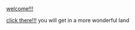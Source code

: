 [welcome!!!](https://wintercathat.github.io/win/)

[click there!!!](https://wintercathat.github.io/win/wt.html) you will get in a more wonderful land
